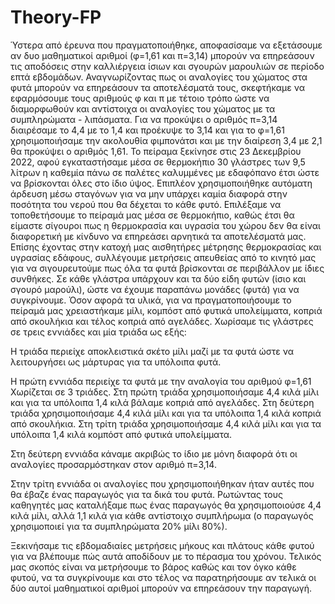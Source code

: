 # Theory-FP


   Ύστερα από έρευνα που πραγματοποιήθηκε, αποφασίσαμε να εξετάσουμε αν δυο μαθηματικοί αριθμοί (φ=1,61 και π=3,14) μπορούν να επηρεάσουν τις αποδόσεις στην καλλιέργεια ίσιων και σγουρών μαρουλιών σε περίοδο επτά εβδομάδων. Αναγνωρίζοντας πως οι αναλογίες του χώματος στα φυτά μπορούν να επηρεάσουν τα αποτελέσματά τους, σκεφτήκαμε να εφαρμόσουμε τους αριθμούς φ και π με τέτοιο τρόπο ώστε να διαμορφωθούν και αντίστοιχα οι αναλογίες του χώματος με τα συμπληρώματα - λιπάσματα. 
   Για να προκύψει ο αριθμός π=3,14 διαιρέσαμε το 4,4 με το 1,4 και προέκυψε το 3,14 και για το φ=1,61  χρησιμοποιήσαμε την ακολουθία φιμπονάτσι και με την διαίρεση 3,4 με 2,1 θα προκύψει ο αριθμός 1,61. 
   Το πείραμα ξεκίνησε στις 23 Δεκεμβρίου 2022, αφού εγκαταστήσαμε μέσα σε θερμοκήπιο 30 γλάστρες των 9,5 λίτρων η καθεμία πάνω σε παλέτες καλυμμένες με εδαφόπανο έτσι ώστε να βρίσκονται όλες στο ίδιο ύψος. Επιπλέον χρησιμοποιήθηκε αυτόματη άρδευση μέσω σταγόνων για να μην υπάρχει καμία διαφορά στην ποσότητα του νερού που θα δέχεται το κάθε φυτό. Επιλέξαμε να τοποθετήσουμε το πείραμά μας μέσα σε θερμοκήπιο, καθώς έτσι θα είμαστε σίγουροι πως η θερμοκρασία και υγρασία του χώρου δεν θα είναι διαφορετική με κίνδυνο να επηρεάσει αρνητικά τα αποτελέσματά μας. Επίσης έχοντας στην κατοχή μας αισθητήρες μέτρησης θερμοκρασίας και υγρασίας εδάφους, συλλέγουμε μετρήσεις απευθείας από το κινητό μας για να σιγουρευτούμε πως όλα τα φυτά βρίσκονται σε περιβάλλον με ίδιες συνθήκες. Σε κάθε γλάστρα υπάρχουν και τα δύο είδη φυτών (ίσιο και σγουρό μαρούλι), ώστε να έχουμε παραπάνω μονάδες (φυτά) για να συγκρίνουμε. Όσον αφορά τα υλικά, για να πραγματοποιήσουμε το πείραμά μας χρειαστήκαμε μίλι, κομπόστ από φυτικά υπολείμματα, κοπριά από σκουλήκια και τέλος κοπριά από αγελάδες. Χωρίσαμε τις γλάστρες σε τρεις εννιάδες και μία τριάδα ως εξής: 

Η τριάδα περιείχε αποκλειστικά σκέτο μίλι μαζί με τα φυτά ώστε να λειτουργήσει ως μάρτυρας για τα υπόλοιπα φυτά.

Η πρώτη εννιάδα περιείχε τα φυτά με την αναλογία του αριθμού φ=1,61 
Χωρίζεται σε 3 τριάδες. 
Στη πρώτη τριάδα χρησιμοποιήσαμε 4,4 κιλά μίλι και για τα υπόλοιπα 1,4 κιλά βάλαμε κοπριά από αγελάδες. 
Στη δεύτερη τριάδα χρησιμοποιήσαμε 4,4 κιλά μίλι και για τα υπόλοιπα 1,4 κιλά κοπριά από σκουλήκια.
Στη τρίτη τριάδα χρησιμοποιήσαμε 4,4 κιλά μίλι και για τα υπόλοιπα 1,4 κιλά  κομπόστ από φυτικά υπολείμματα. 

Στη δεύτερη εννιάδα κάναμε ακριβώς το ίδιο με μόνη διαφορά ότι οι αναλογίες προσαρμόστηκαν στον αριθμό π=3,14. 

Στην τρίτη εννιάδα οι αναλογίες που χρησιμοποιήθηκαν ήταν αυτές που θα έβαζε ένας παραγωγός για τα δικά του φυτά. Ρωτώντας τους καθηγητές μας καταλήξαμε πως ένας παραγωγός θα χρησιμοποιούσε 4,4 κιλά μίλι, αλλά 1,1 κιλά για κάθε αντίστοιχο συμπλήρωμα (ο παραγωγός χρησιμοποιεί για τα συμπληρώματα  20% μίλι 80%). 

Ξεκινήσαμε τις εβδομαδιαίες μετρήσεις μήκους και πλάτους κάθε φυτού για να βλέπουμε πώς αυτά αποδίδουν με το πέρασμα του χρόνου. Τελικός μας σκοπός είναι να μετρήσουμε το βάρος καθώς και τον όγκο κάθε φυτού, να τα συγκρίνουμε και στο τέλος να παρατηρήσουμε αν τελικά οι δύο αυτοί μαθηματικοί αριθμοί μπορούν να επηρεάσουν την παραγωγή.

